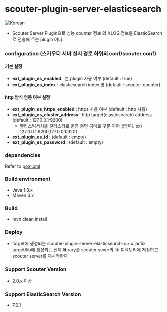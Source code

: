 # scouter-plugin-server-elasticsearch
                                              
![Korean](https://img.shields.io/badge/language-Korean-blue.svg)
- Scouter Server Plugin으로 성능 counter 정보 와 XLOG 정보를 ElasticSearch 로 전송해 주는 plugin 이다.  

### configuration (스카우터 서버 설치 경로 하위의 conf/scouter.conf)
#### 기본 설정
* **ext_plugin_es_enabled** : 본 plugin 사용 여부 (default : true)
* **ext_plugin_es_index** : elasticsearch index 명 (default : scouter-counter)


#### http 방식 연동 여부 설정
* **ext_plugin_es_https_enabled** : https 사용 여부  (default : http 사용)
* **ext_plugin_es_cluster_address** : http target(elasticsearch) address (default : 127.0.0.1:9200)
  - 엘라스틱서치를  쿨러스터로 운영 중면 콤마로 구분 지어 붙인다. ex) 127.0.0.1:9200,127.0.0.1:9201      
* **ext_plugin_es_id** : (default : empty)
* **ext_plugin_es_password** : (default : empty)
    
### dependencies
Refer to [pom.xml](./pom.xml)

### Build environment 
 - Java 1.8.x
 - Maven 3.x 

### Build
 - mvn clean install
    
### Deploy
 - target에 생성되는 scouter-plugin-server-elasticsearch-x.x.x.jar 와 target/lib에 생성되는 전체 library를 scouter sever의 lib 디렉토리에 저장하고 scouter server를 재시작한다
### Support Scouter Version
 - 2.0.x 이상  
### Support ElasticSearch Version
 - 7.0.1 
  
 
